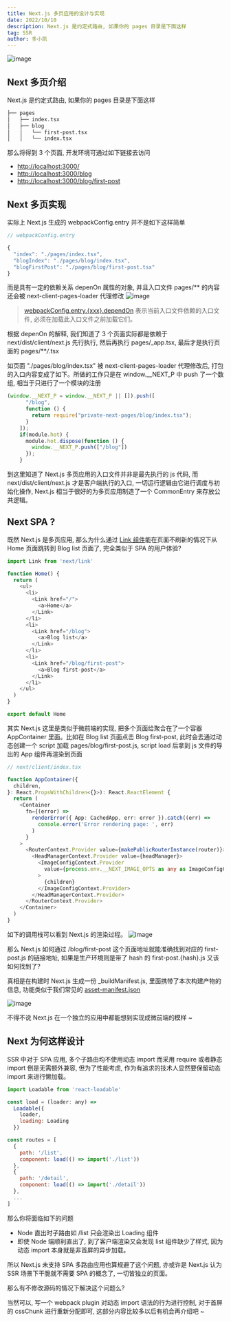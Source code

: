 ```yaml
---
title: Next.js 多页应用的设计与实现
date: 2022/10/10
description: Next.js 是约定式路由, 如果你的 pages 目录是下面这样
tag: SSR
author: 多小凯
---
```


![image](https://user-images.githubusercontent.com/23253540/194765145-91211a2d-6beb-4b1c-9915-db45052e7fed.png)

## Next 多页介绍
Next.js 是约定式路由, 如果你的 pages 目录是下面这样
```bash
├── pages 
│   ├── index.tsx
│   ├── blog
│   │   └── first-post.tsx
│   │   └── index.tsx
```
那么将得到 3 个页面, 开发环境可通过如下链接去访问
* [http://localhost:3000/](http://localhost:3000/)
* [http://localhost:3000/blog](http://localhost:3000/blog)
* [http://localhost:3000/blog/first-post](http://localhost:3000/blog/first-post)


## Next 多页实现
实际上 Next.js 生成的 webpackConfig.entry 并不是如下这样简单
```js
// webpackConfig.entry

{
  "index": "./pages/index.tsx",
  "blogIndex": "./pages/blog/index.tsx",
  "blogFirstPost": "./pages/blog/first-post.tsx"
}
```
而是具有一定的依赖关系 depenOn 属性的对象, 并且入口文件 pages/** 的内容还会被 next-client-pages-loader 代理修改
![image](https://user-images.githubusercontent.com/23253540/194760220-aed82677-ab5b-45cf-859b-2d6c3a51aead.png)

> [webpackConfig.entry.{xxx}.dependOn](https://webpack.js.org/concepts/entry-points#entrydescription-object) 表示当前入口文件依赖的入口文件, 必须在加载此入口文件之前加载它们。


根据 depenOn 的解释, 我们知道了 3 个页面实际都是依赖于 next/dist/client/next.js 先行执行, 然后再执行 pages/_app.tsx, 最后才是执行页面的 pages/***/*.tsx

如页面 "./pages/blog/index.tsx" 被 next-client-pages-loader 代理修改后, 打包的入口内容变成了如下。所做的工作只是在 window.__NEXT_P 中 push 了一个数组, 相当于只进行了一个模块的注册
```js
(window.__NEXT_P = window.__NEXT_P || []).push([
      "/blog",
      function () {
        return require("private-next-pages/blog/index.tsx");
      }
    ]);
    if(module.hot) {
      module.hot.dispose(function () {
        window.__NEXT_P.push(["/blog"])
      });
    }
```
到这里知道了 Next.js 多页应用的入口文件并非是最先执行的 js 代码, 而 next/dist/client/next.js 才是客户端执行的入口, 一切运行逻辑由它进行调度与初始化操作, Next.js 相当于很好的为多页应用制造了一个 CommonEntry 来存放公共逻辑。

## Next SPA ?
既然 Next.js 是多页应用, 那么为什么通过 [Link 组件](https://nextjs.org/docs/api-reference/next/link)能在页面不刷新的情况下从 Home 页面跳转到 Blog list 页面了, 完全类似于 SPA 的用户体验?
```js
import Link from 'next/link'

function Home() {
  return (
    <ul>
      <li>
        <Link href="/">
          <a>Home</a>
        </Link>
      </li>
      <li>
        <Link href="/blog">
          <a>Blog list</a>
        </Link>
      </li>
      <li>
        <Link href="/blog/first-post">
          <a>Blog first-post</a>
        </Link>
      </li>
    </ul>
  )
}

export default Home
```
其实 Next.js 这里是类似于微前端的实现, 把多个页面给聚合在了一个容器 AppContainer 里面。比如在 Blog list 页面点击 Blog first-post, 此时会去通过动态创建一个 script 加载 pages/blog/first-post.js, script load 后拿到 js 文件的导出的 App 组件再渲染到页面

```ts
// next/client/index.tsx

function AppContainer({
  children,
}: React.PropsWithChildren<{}>): React.ReactElement {
  return (
    <Container
      fn={(error) =>
        renderError({ App: CachedApp, err: error }).catch((err) =>
          console.error('Error rendering page: ', err)
        )
      }
    >
      <RouterContext.Provider value={makePublicRouterInstance(router)}>
        <HeadManagerContext.Provider value={headManager}>
          <ImageConfigContext.Provider
            value={process.env.__NEXT_IMAGE_OPTS as any as ImageConfigComplete}
          >
            {children}
          </ImageConfigContext.Provider>
        </HeadManagerContext.Provider>
      </RouterContext.Provider>
    </Container>
  )
}
```

如下的调用栈可以看到 Next.js 的渲染过程。
![image](https://user-images.githubusercontent.com/23253540/194763735-46279bbf-ca35-4890-96dd-c91716c95342.png)

那么 Next.js 如何通过 /blog/first-post 这个页面地址就能准确找到对应的 first-post.js 的链接地址, 如果是生产环境则是带了 hash 的 first-post.{hash}.js 又该如何找到了?

真相是在构建时 Next.js 生成一份 _buildManifest.js, 里面携带了本次构建产物的信息, 功能类似于我们常见的 [asset-manifest.json](https://www.npmjs.com/package/webpack-manifest-plugin)

![image](https://user-images.githubusercontent.com/23253540/194764744-345e092f-e9cf-459a-9267-d69a58d6e504.png)

不得不说 Next.js 在一个独立的应用中都能想到实现成微前端的模样 ~

## Next 为何这样设计
SSR 中对于 SPA 应用, 多个子路由均不使用动态 import 而采用 require 或者静态 import 倒是无需额外兼容, 但为了性能考虑, 作为有追求的技术人显然要保留动态 import 来进行懒加载。
```js
import Loadable from 'react-loadable'

const load = (loader: any) =>
  Loadable({
    loader,
    loading: Loading
  })

const routes = [
  {
    path: '/list',
    component: load(() => import('./list'))
  },
  {
    path: '/detail',
    component: load(() => import('./detail'))
  },
  ...
]
```
那么你将面临如下的问题
* Node 直出时子路由如 /list 只会渲染出 Loading 组件
* 即使 Node 端顺利直出了, 到了客户端渲染又会发现 list 组件缺少了样式, 因为动态 import 本身就是非首屏的异步加载。

所以 Next.js 未支持 SPA 多路由应用也算规避了这个问题, 亦或许是 Next.js 认为 SSR 场景下干脆就不需要 SPA 的概念了, 一切皆独立的页面。

那么有不修改源码的情况下解决这个问题么? 

当然可以, 写一个 webpack plugin 对动态 import 语法的行为进行控制, 对于首屏的 cssChunk 进行重新分配即可, 这部分内容比较多以后有机会再介绍吧 ~